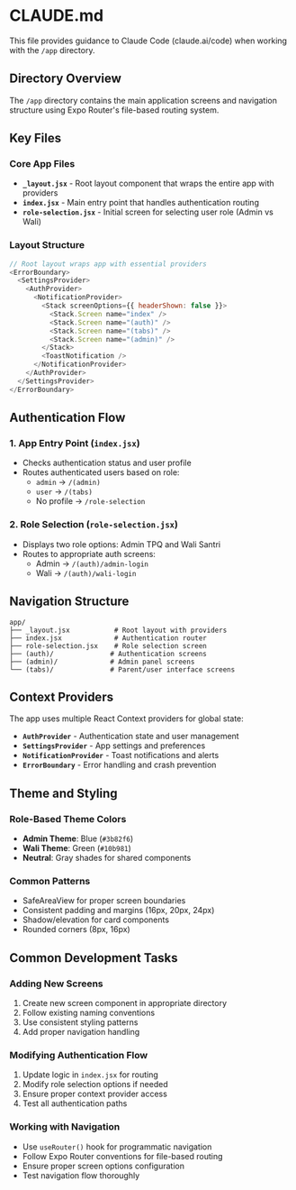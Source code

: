 # CLAUDE.md

This file provides guidance to Claude Code (claude.ai/code) when working with the `/app` directory.

## Directory Overview

The `/app` directory contains the main application screens and navigation structure using Expo Router's file-based routing system.

## Key Files

### Core App Files
- **`_layout.jsx`** - Root layout component that wraps the entire app with providers
- **`index.jsx`** - Main entry point that handles authentication routing
- **`role-selection.jsx`** - Initial screen for selecting user role (Admin vs Wali)

### Layout Structure
```javascript
// Root layout wraps app with essential providers
<ErrorBoundary>
  <SettingsProvider>
    <AuthProvider>
      <NotificationProvider>
        <Stack screenOptions={{ headerShown: false }}>
          <Stack.Screen name="index" />
          <Stack.Screen name="(auth)" />
          <Stack.Screen name="(tabs)" />
          <Stack.Screen name="(admin)" />
        </Stack>
        <ToastNotification />
      </NotificationProvider>
    </AuthProvider>
  </SettingsProvider>
</ErrorBoundary>
```

## Authentication Flow

### 1. App Entry Point (`index.jsx`)
- Checks authentication status and user profile
- Routes authenticated users based on role:
  - `admin` → `/(admin)` 
  - `user` → `/(tabs)`
  - No profile → `/role-selection`

### 2. Role Selection (`role-selection.jsx`)
- Displays two role options: Admin TPQ and Wali Santri
- Routes to appropriate auth screens:
  - Admin → `/(auth)/admin-login`
  - Wali → `/(auth)/wali-login`

## Navigation Structure

```
app/
├── _layout.jsx           # Root layout with providers
├── index.jsx             # Authentication router
├── role-selection.jsx    # Role selection screen
├── (auth)/              # Authentication screens
├── (admin)/             # Admin panel screens
└── (tabs)/              # Parent/user interface screens
```

## Context Providers

The app uses multiple React Context providers for global state:

- **`AuthProvider`** - Authentication state and user management
- **`SettingsProvider`** - App settings and preferences
- **`NotificationProvider`** - Toast notifications and alerts
- **`ErrorBoundary`** - Error handling and crash prevention

## Theme and Styling

### Role-Based Theme Colors
- **Admin Theme**: Blue (`#3b82f6`)
- **Wali Theme**: Green (`#10b981`)
- **Neutral**: Gray shades for shared components

### Common Patterns
- SafeAreaView for proper screen boundaries
- Consistent padding and margins (16px, 20px, 24px)
- Shadow/elevation for card components
- Rounded corners (8px, 16px)

## Common Development Tasks

### Adding New Screens
1. Create new screen component in appropriate directory
2. Follow existing naming conventions
3. Use consistent styling patterns
4. Add proper navigation handling

### Modifying Authentication Flow
1. Update logic in `index.jsx` for routing
2. Modify role selection options if needed
3. Ensure proper context provider access
4. Test all authentication paths

### Working with Navigation
- Use `useRouter()` hook for programmatic navigation
- Follow Expo Router conventions for file-based routing
- Ensure proper screen options configuration
- Test navigation flow thoroughly